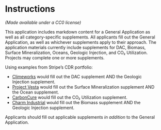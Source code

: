# Instructions

_(Made available under a CC0 license)_

This application includes markdown content for a General Application as well as all category-specific supplements. All applicants fill out the General Application, as well as whichever supplements apply to their approach. The application materials currently include supplements for DAC, Biomass, Surface Mineralization, Oceans, Geologic Injection, and CO₂ Utilization. Projects may complete one or more supplements.

Using examples from Stripe’s CDR portfolio:

- [Climeworks]() would fill out the DAC supplement AND the Geologic Injection supplement.
- [Project Vesta]() would fill out the Surface Mineralization supplement AND the Ocean supplement.
- [CarbonCure]() would fill out the CO₂ Utilization supplement.
- [Charm Industrial]() would fill out the Biomass supplement AND the Geologic Injection supplement.

Applicants should fill out applicable supplements _in addition_ to the General Application.
